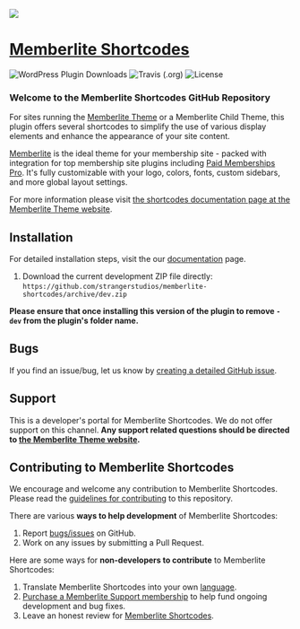 ![](memberlite-elements-banner.jpg)

# [Memberlite Shortcodes](https://memberlitetheme.com/memberlite-shortcodes/) #

![WordPress Plugin Downloads](https://img.shields.io/wordpress/plugin/dy/memberlite-shortcodes?style=flat-square) ![Travis (.org)](https://img.shields.io/travis/strangerstudios/memberlite-shortcodes?style=flat-square) ![License](https://img.shields.io/badge/license-GPL--2.0%2B-red.svg?style=flat-square)

### Welcome to the Memberlite Shortcodes GitHub Repository
For sites running the [Memberlite Theme](https://memberlitetheme.com/) or a Memberlite Child Theme, this plugin offers several shortcodes to simplify the use of various display elements and enhance the appearance of your site content.

[Memberlite](https://memberlitetheme.com) is the ideal theme for your membership site - packed with integration for top membership site plugins including [Paid Memberships Pro](https://wordpress.org/plugins/paid-memberships-pro/). It's fully customizable with your logo, colors, fonts, custom sidebars, and more global layout settings.

For more information please visit [the shortcodes documentation page at the Memberlite Theme website](https://memberlitetheme.com/memberlite-shortcodes/).

## Installation ##
For detailed installation steps, visit the our [documentation](https://memberlitetheme.com/memberlite-shortcodes/) page.

1. Download the current development ZIP file directly: `https://github.com/strangerstudios/memberlite-shortcodes/archive/dev.zip`

**Please ensure that once installing this version of the plugin to remove `-dev` from the plugin's folder name.**

## Bugs ##
If you find an issue/bug, let us know by [creating a detailed GitHub issue](https://github.com/strangerstudios/memberlite-shortcodes/issues/new).

## Support ##
This is a developer's portal for Memberlite Shortcodes. We do not offer support on this channel. **Any support related questions should be directed to [the Memberlite Theme website](https://memberlitetheme.com/).**

## Contributing to Memberlite Shortcodes ##
We encourage and welcome any contribution to Memberlite Shortcodes. Please read the [guidelines for contributing](https://github.com/strangerstudios/memberlite-shortcodes/blob/dev/.github/CONTRIBUTING.md) to this repository.

There are various **ways to help development** of Memberlite Shortcodes:

1. Report [bugs/issues](https://github.com/strangerstudios/memberlite-shortcodes/issues/new) on GitHub.
2. Work on any issues by submitting a Pull Request.

Here are some ways for **non-developers to contribute** to Memberlite Shortcodes:

1. Translate Memberlite Shortcodes into your own [language](https://translate.wordpress.org/projects/wp-plugins/memberlite-shortcodes/).
2. [Purchase a Memberlite Support membership](https://memberlitetheme.com/pricing/) to help fund ongoing development and bug fixes.
3. Leave an honest review for [Memberlite Shortcodes](https://wordpress.org/support/plugin/memberlite-shortcodes/reviews/#new-post).
